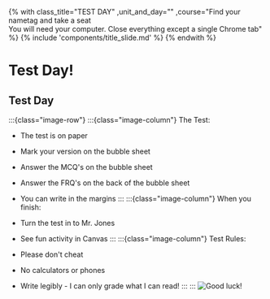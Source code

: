 {% with class_title="TEST DAY"
    ,unit_and_day=""
    ,course="Find your nametag and take a seat</br>You will need your computer. Close everything except a single Chrome tab"
%}
{% include 'components/title_slide.md' %}
{% endwith %}


# Test Day!

## Test Day
:::{class="image-row"}
:::{class="image-column"}
The Test:

- The test is on paper
- Mark your version on the bubble sheet
- Answer the MCQ's on the bubble sheet
- Answer the FRQ's on the back of the bubble sheet
- You can write in the margins
:::
:::{class="image-column"}
When you finish:

- Turn the test in to Mr. Jones
- See fun activity in Canvas
:::
:::{class="image-column"}
Test Rules:

- Please don't cheat
- No calculators or phones
- Write legibly - I can only grade what I can read!
:::
:::
![Good luck!](../images/computer_cat.gif)



